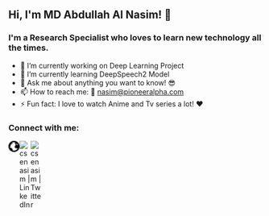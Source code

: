 ## Hi, I'm MD Abdullah Al Nasim! 👋

### I'm a Research Specialist who loves to learn new technology all the times.

- 🔭 I’m currently working on Deep Learning Project
- 🌱 I’m currently learning DeepSpeech2 Model
- 💬 Ask me about anything you want to know! 😎
- 📫 How to reach me: :e-mail: nasim@pioneeralpha.com 
- ⚡ Fun fact: I love to watch Anime and Tv series a lot! :heart:

### Connect with me:

[<img align="left" alt="sites.google.com/view/alnasim/" width="22px" src="https://raw.githubusercontent.com/iconic/open-iconic/master/svg/globe.svg" />][website]
[<img align="left" alt="csenasim | LinkedIn" width="22px" src="https://cdn.jsdelivr.net/npm/simple-icons@v3/icons/linkedin.svg" />][linkedin]
[<img align="left" alt="csenasim | Twitter" width="22px" src="https://cdn.jsdelivr.net/npm/simple-icons@v3/icons/twitter.svg" />][twitter]


<br />


[website]: https://sites.google.com/view/alnasim/
[linkedin]: https://www.linkedin.com/in/csenasim/
[twitter]: https://twitter.com/csenasim
